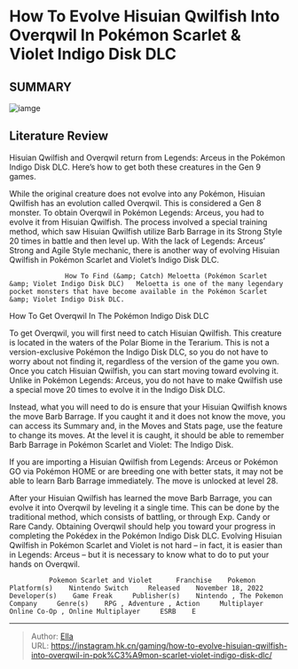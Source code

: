 # How To Evolve Hisuian Qwilfish Into Overqwil In Pokémon Scarlet &amp; Violet Indigo Disk DLC


## SUMMARY 

![iamge](https://static1.srcdn.com/wordpress/wp-content/uploads/2024/01/how-to-evolve-hisuian-qwilfish-into-overqwil-in-pok-mon-scarlet-violet-indigo-disk-dlc.jpg)

## Literature Review

Hisuian Qwilfish and Overqwil return from Legends: Arceus in the Pokémon Indigo Disk DLC. Here’s how to get both these creatures in the Gen 9 games.





While the original creature does not evolve into any Pokémon, Hisuian Qwilfish has an evolution called Overqwil. This is considered a Gen 8 monster. To obtain Overqwil in Pokémon Legends: Arceus, you had to evolve it from Hisuian Qwilfish. The process involved a special training method, which saw Hisuian Qwilfish utilize Barb Barrage in its Strong Style 20 times in battle and then level up. With the lack of Legends: Arceus’ Strong and Agile Style mechanic, there is another way of evolving Hisuian Qwilfish in Pokémon Scarlet and Violet’s Indigo Disk DLC.




                  How To Find (&amp; Catch) Meloetta (Pokémon Scarlet &amp; Violet Indigo Disk DLC)   Meloetta is one of the many legendary pocket monsters that have become available in the Pokémon Scarlet &amp; Violet Indigo Disk DLC.   


 How To Get Overqwil In The Pokémon Indigo Disk DLC 
          

To get Overqwil, you will first need to catch Hisuian Qwilfish. This creature is located in the waters of the Polar Biome in the Terarium. This is not a version-exclusive Pokémon the Indigo Disk DLC, so you do not have to worry about not finding it, regardless of the version of the game you own. Once you catch Hisuian Qwilfish, you can start moving toward evolving it. Unlike in Pokémon Legends: Arceus, you do not have to make Qwilfish use a special move 20 times to evolve it in the Indigo Disk DLC.

Instead, what you will need to do is ensure that your Hisuian Qwilfish knows the move Barb Barrage. If you caught it and it does not know the move, you can access its Summary and, in the Moves and Stats page, use the feature to change its moves. At the level it is caught, it should be able to remember Barb Barrage in Pokémon Scarlet and Violet: The Indigo Disk.






If you are importing a Hisuian Qwilfish from Legends: Arceus or Pokémon GO via Pokémon HOME or are breeding one with better stats, it may not be able to learn Barb Barrage immediately. The move is unlocked at level 28.




After your Hisuian Qwilfish has learned the move Barb Barrage, you can evolve it into Overqwil by leveling it a single time. This can be done by the traditional method, which consists of battling, or through Exp. Candy or Rare Candy. Obtaining Overqwil should help you toward your progress in completing the Pokédex in the Pokémon Indigo Disk DLC. Evolving Hisuian Qwilfish in Pokémon Scarlet and Violet is not hard – in fact, it is easier than in Legends: Arceus – but it is necessary to know what to do to put your hands on Overqwil.

              Pokemon Scarlet and Violet      Franchise    Pokemon     Platform(s)    Nintendo Switch     Released    November 18, 2022     Developer(s)    Game Freak     Publisher(s)    Nintendo , The Pokemon Company     Genre(s)    RPG , Adventure , Action     Multiplayer    Online Co-Op , Online Multiplayer     ESRB    E      





---

> Author: [Ella](https://instagram.hk.cn/)  
> URL: https://instagram.hk.cn/gaming/how-to-evolve-hisuian-qwilfish-into-overqwil-in-pok%C3%A9mon-scarlet-violet-indigo-disk-dlc/  

